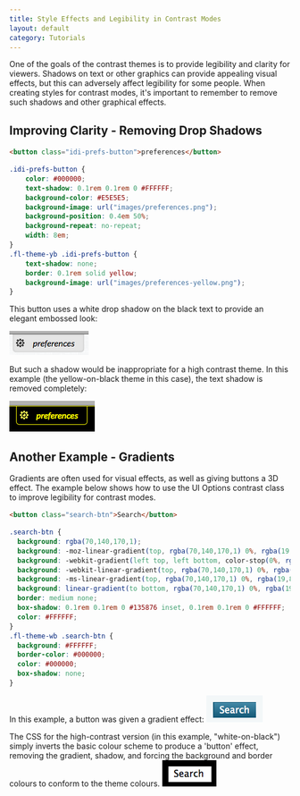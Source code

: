 ```yaml
---
title: Style Effects and Legibility in Contrast Modes
layout: default
category: Tutorials
---
```


One of the goals of the contrast themes is to provide legibility and clarity for viewers. Shadows on text or other graphics can provide appealing visual effects, but this can adversely affect legibility for some people. When creating styles for contrast modes, it's important to remember to remove such shadows and other graphical effects.

## Improving Clarity - Removing Drop Shadows

```html
<button class="idi-prefs-button">preferences</button>
```

```css
.idi-prefs-button {
    color: #000000;
    text-shadow: 0.1rem 0.1rem 0 #FFFFFF;
    background-color: #E5E5E5;
    background-image: url("images/preferences.png");
    background-position: 0.4em 50%;
    background-repeat: no-repeat;
    width: 8em;
}
.fl-theme-yb .idi-prefs-button {
    text-shadow: none;
    border: 0.1rem solid yellow;
    background-image: url("images/preferences-yellow.png");
}
```

This button uses a white drop shadow on the black text to provide an elegant embossed look:

![A button with text label with a shadow effect.](../images/tutorial-uio-shadow-regular.png)

But such a shadow would be inappropriate for a high contrast theme. In this example (the yellow-on-black theme in this case), the text shadow is removed completely:

![A button with a yellow yellow text label on a black background.](../images/tutorial-uio-shadow-hc.png)

## Another Example - Gradients

Gradients are often used for visual effects, as well as giving buttons a 3D effect. The example below shows how to use the UI Options contrast class to improve legibility for contrast modes.

```html
<button class="search-btn">Search</button>
```

```css
.search-btn {
  background: rgba(70,140,170,1);
  background: -moz-linear-gradient(top, rgba(70,140,170,1) 0%, rgba(19,88,118,1) 100%);
  background: -webkit-gradient(left top, left bottom, color-stop(0%, rgba(70,140,170,1)), color-stop(100%, rgba(19,88,118,1)));
  background: -webkit-linear-gradient(top, rgba(70,140,170,1) 0%, rgba(19,88,118,1) 100%);
  background: -ms-linear-gradient(top, rgba(70,140,170,1) 0%, rgba(19,88,118,1) 100%);
  background: linear-gradient(to bottom, rgba(70,140,170,1) 0%, rgba(19,88,118,1) 100%);
  border: medium none;
  box-shadow: 0.1rem 0.1rem 0 #135876 inset, 0.1rem 0.1rem 0 #FFFFFF;
  color: #FFFFFF;
}
.fl-theme-wb .search-btn {
  background: #FFFFFF;
  border-color: #000000;
  color: #000000;
  box-shadow: none;
}
```

In this example, a button was given a gradient effect:
![Image of a button with white text label on a shaded blue background.](../images/tutorial-uio-button-regular.png)

The CSS for the high-contrast version (in this example, "white-on-black") simply inverts the basic colour scheme to produce a 'button' effect, removing the gradient, shadow, and forcing the background and border colours to conform to the theme colours.
![Image of a button with black text label on a solid white background.](../images/tutorial-uio-button-hc.png)
